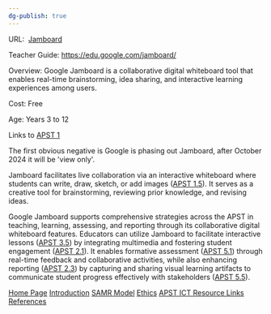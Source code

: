 ```yaml
---
dg-publish: true
---
```

URL:  [Jamboard](https://jamboard.google.com/)

Teacher Guide:  https://edu.google.com/jamboard/

Overview: Google Jamboard is a collaborative digital whiteboard tool that enables real-time brainstorming, idea sharing, and interactive learning experiences among users.

Cost: Free

Age: Years 3 to 12

Links to [APST 1](APST%201.md)

The first obvious negative is Google is phasing out Jamboard, after October 2024 it will be 'view only'. 

Jamboard facilitates live collaboration via an interactive whiteboard where students can write, draw, sketch, or add images ([APST 1.5](APST%201.md#^9d835b)). It serves as a creative tool for brainstorming, reviewing prior knowledge, and revising ideas. 

Google Jamboard supports comprehensive strategies across the APST in teaching, learning, assessing, and reporting through its collaborative digital whiteboard features. Educators can utilize Jamboard to facilitate interactive lessons ([APST 3.5](APST%203.md#^2c230c)) by integrating multimedia and fostering student engagement ([APST 2.1](APST%202.md#^eac118)). It enables formative assessment ([APST 5.1](APST%205.md#^5caf79)) through real-time feedback and collaborative activities, while also enhancing reporting ([APST 2.3](APST%202.md#^6c4ae0)) by capturing and sharing visual learning artifacts to communicate student progress effectively with stakeholders ([APST 5.5](APST%205.md#^abf7d0)).

[Home Page](Home%20Page.md)
[Introduction](01%20Introduction.md)
[SAMR Model](02%20SAMR%20Model.md)
[Ethics](03%20Ethics.md)
[APST ICT Resource Links](04%20APST%20ICT%20Resource%20Links.md)
[References](05%20References.md)
